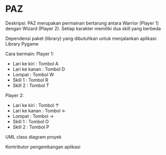 # PAZ

Deskripsi:
  PAZ merupakan permainan bertarung antara Warrior (Player 1) dengan Wizard (Player 2).
  Setiap karakter memiliki dua skill yang berbeda

Dependensi paket (library) yang dibutuhkan untuk menjalankan aplikasi:
  Library Pygame

Cara bermain:
  Player 1:
  - Lari ke kiri  : Tombol A
  - Lari ke kanan : Tombol D
  -  Lompat       : Tombol W
  -  Skill 1      : Tombol R
  -  Skill 2      : Tombol T

  Player 2:
  - Lari ke kiri  : Tombol ↑
  - Lari ke kanan : Tombol ←
  -  Lompat       : Tombol →
  -  Skill 1      : Tombol O
  -  Skill 2      : Tombol P

UML class diagram proyek

Kontributor pengembangan aplikasi
